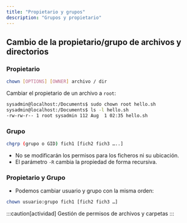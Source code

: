 ```yaml
---
title: "Propietario y grupos"
description: "Grupos y propietario"
---
```

## Cambio de la propietario/grupo de archivos y directorios
### Propietario
```bash frame="none"
chown [OPTIONS] [OWNER] archivo / dir
```
Cambiar el propietario de un archivo a `root`:
```bash frame="none" ins="root"
sysadmin@localhost:/Documents$ sudo chown root hello.sh
sysadmin@localhost:/Documents$ ls -l hello.sh
-rw-rw-r-- 1 root sysadmin 112 Aug  1 02:35 hello.sh
```

### Grupo
  ```bash frame="none"
  chgrp (grupo o GID) fich1 [fich2 fich3 …..]
  ```
- No se modificarán los permisos para los ficheros ni su ubicación.
- El parámetro `-R` cambia la propiedad de forma recursiva.

### Propietario y Grupo
- Podemos cambiar usuario y grupo con la misma orden:
```bash frame="none"
chown usuario:grupo fich1 [fich2 fich3 …]
```

:::caution[actividad]
Gestión de permisos de archivos y carpetas
:::